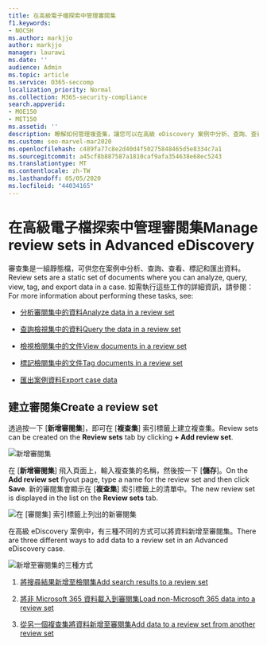 ```yaml
---
title: 在高級電子檔探索中管理審閱集
f1.keywords:
- NOCSH
ms.author: markjjo
author: markjjo
manager: laurawi
ms.date: ''
audience: Admin
ms.topic: article
ms.service: O365-seccomp
localization_priority: Normal
ms.collection: M365-security-compliance
search.appverid:
- MOE150
- MET150
ms.assetid: ''
description: 瞭解如何管理複查集，讓您可以在高級 eDiscovery 案例中分析、查詢、查看、標記和匯出資料。
ms.custom: seo-marvel-mar2020
ms.openlocfilehash: c489fa77c8e2d40d4f50275848465d5e8334c7a1
ms.sourcegitcommit: a45cf8b887587a1810caf9afa354638e68ec5243
ms.translationtype: MT
ms.contentlocale: zh-TW
ms.lasthandoff: 05/05/2020
ms.locfileid: "44034165"
---
```

# <a name="manage-review-sets-in-advanced-ediscovery"></a><span data-ttu-id="71fcf-103">在高級電子檔探索中管理審閱集</span><span class="sxs-lookup"><span data-stu-id="71fcf-103">Manage review sets in Advanced eDiscovery</span></span>

<span data-ttu-id="71fcf-104">審查集是一組靜態檔，可供您在案例中分析、查詢、查看、標記和匯出資料。</span><span class="sxs-lookup"><span data-stu-id="71fcf-104">Review sets are a static set of documents where you can analyze, query, view, tag, and export data in a case.</span></span> <span data-ttu-id="71fcf-105">如需執行這些工作的詳細資訊，請參閱：</span><span class="sxs-lookup"><span data-stu-id="71fcf-105">For more information about performing these tasks, see:</span></span>

- [<span data-ttu-id="71fcf-106">分析審閱集中的資料</span><span class="sxs-lookup"><span data-stu-id="71fcf-106">Analyze data in a review set</span></span>](analyzing-data-in-review-set.md)

- [<span data-ttu-id="71fcf-107">查詢檢視集中的資料</span><span class="sxs-lookup"><span data-stu-id="71fcf-107">Query the data in a review set</span></span>](review-set-search.md)

- [<span data-ttu-id="71fcf-108">檢視檢閱集中的文件</span><span class="sxs-lookup"><span data-stu-id="71fcf-108">View documents in a review set</span></span>](view-documents-in-review-set.md)

- [<span data-ttu-id="71fcf-109">標記檢閱集中的文件</span><span class="sxs-lookup"><span data-stu-id="71fcf-109">Tag documents in a review set</span></span>](tagging-documents.md)

- [<span data-ttu-id="71fcf-110">匯出案例資料</span><span class="sxs-lookup"><span data-stu-id="71fcf-110">Export case data</span></span>](exporting-data-ediscover20.md)

## <a name="create-a-review-set"></a><span data-ttu-id="71fcf-111">建立審閱集</span><span class="sxs-lookup"><span data-stu-id="71fcf-111">Create a review set</span></span>

<span data-ttu-id="71fcf-112">透過按一下 [**新增審閱集**]，即可在 [**複查集**] 索引標籤上建立複查集。</span><span class="sxs-lookup"><span data-stu-id="71fcf-112">Review sets can be created on the **Review sets** tab by clicking **+ Add review set**.</span></span>

![新增審閱集](../media/f45c51d9-585d-47d1-b7fb-0288715e0b6a.png)

<span data-ttu-id="71fcf-114">在 [**新增審閱集**] 飛入頁面上，輸入複查集的名稱，然後按一下 [**儲存**]。</span><span class="sxs-lookup"><span data-stu-id="71fcf-114">On the **Add review set** flyout page, type a name for the review set and then click **Save**.</span></span> <span data-ttu-id="71fcf-115">新的審閱集會顯示在 [**複查集**] 索引標籤上的清單中。</span><span class="sxs-lookup"><span data-stu-id="71fcf-115">The new review set is displayed in the list on the **Review sets** tab.</span></span>

![在 [審閱集] 索引標籤上列出的新審閱集](../media/AeDnewreviewset.png)

<span data-ttu-id="71fcf-117">在高級 eDiscovery 案例中，有三種不同的方式可以將資料新增至審閱集。</span><span class="sxs-lookup"><span data-stu-id="71fcf-117">There are three different ways to add data to a review set in an Advanced eDiscovery case.</span></span>

![新增至審閱集的三種方式](../media/1f1f4efd-c03b-4255-bc3d-df358e56549c.png)

1. [<span data-ttu-id="71fcf-119">將搜尋結果新增至檢閱集</span><span class="sxs-lookup"><span data-stu-id="71fcf-119">Add search results to a review set</span></span>](add-data-to-review-set.md)

2. [<span data-ttu-id="71fcf-120">將非 Microsoft 365 資料載入到審閱集</span><span class="sxs-lookup"><span data-stu-id="71fcf-120">Load non-Microsoft 365 data into a review set</span></span>](load-non-Office-365-data-into-a-review-set.md)

3. [<span data-ttu-id="71fcf-121">從另一個複查集將資料新增至審閱集</span><span class="sxs-lookup"><span data-stu-id="71fcf-121">Add data to a review set from another review set</span></span>](add-data-to-review-set-from-another-review-set.md)
